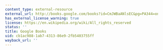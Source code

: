 ```yaml
---
content_type: external-resource
external_url: http://books.google.com/books?id=CmJWBaANlsEC&pg=PA344=onepage
has_external_license_warning: true
license: https://en.wikipedia.org/wiki/All_rights_reserved
status: ''
title: Google Books
uid: cb1ac988-1ab7-4313-86e9-2fb5403755ff
wayback_url: ''
---
```

